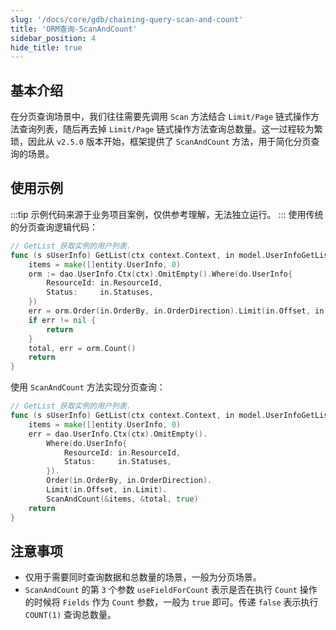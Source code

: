 ```yaml
---
slug: '/docs/core/gdb/chaining-query-scan-and-count'
title: 'ORM查询-ScanAndCount'
sidebar_position: 4
hide_title: true
---
```


## 基本介绍

在分页查询场景中，我们往往需要先调用 `Scan` 方法结合 `Limit/Page` 链式操作方法查询列表，随后再去掉 `Limit/Page` 链式操作方法查询总数量。这一过程较为繁琐，因此从 `v2.5.0` 版本开始，框架提供了 `ScanAndCount` 方法，用于简化分页查询的场景。

## 使用示例
:::tip
示例代码来源于业务项目案例，仅供参考理解，无法独立运行。
:::
使用传统的分页查询逻辑代码：

```go
// GetList 获取实例的用户列表.
func (s sUserInfo) GetList(ctx context.Context, in model.UserInfoGetListInput) (items []entity.UserInfo, total int, err error) {
    items = make([]entity.UserInfo, 0)
    orm := dao.UserInfo.Ctx(ctx).OmitEmpty().Where(do.UserInfo{
        ResourceId: in.ResourceId,
        Status:     in.Statuses,
    })
    err = orm.Order(in.OrderBy, in.OrderDirection).Limit(in.Offset, in.Limit).Scan(&items)
    if err != nil {
        return
    }
    total, err = orm.Count()
    return
}
```

使用 `ScanAndCount` 方法实现分页查询：

```go
// GetList 获取实例的用户列表.
func (s sUserInfo) GetList(ctx context.Context, in model.UserInfoGetListInput) (items []entity.UserInfo, total int, err error) {
    items = make([]entity.UserInfo, 0)
    err = dao.UserInfo.Ctx(ctx).OmitEmpty().
        Where(do.UserInfo{
            ResourceId: in.ResourceId,
            Status:     in.Statuses,
        }).
        Order(in.OrderBy, in.OrderDirection).
        Limit(in.Offset, in.Limit).
        ScanAndCount(&items, &total, true)
    return
}
```

## 注意事项

- 仅用于需要同时查询数据和总数量的场景，一般为分页场景。
- `ScanAndCount` 的第 `3` 个参数 `useFieldForCount` 表示是否在执行 `Count` 操作的时候将 `Fields` 作为 `Count` 参数，一般为 `true` 即可。传递 `false` 表示执行 `COUNT(1)` 查询总数量。